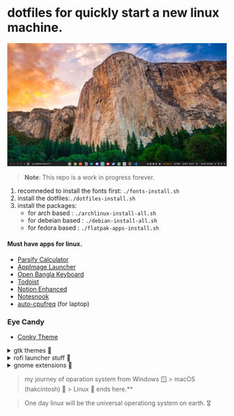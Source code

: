 # dotfiles for quickly start a new linux machine.

![alt text](/Misc/desktop.jpg "Gnome Desktop")

> **Note**: This repo is a work in progress forever.

1. recomneded to install the fonts first: `./fonts-install.sh` 
2. install the dotfiles:`./dotfiles-install.sh`
3. install the packages:
    - for arch based : `./archlinux-install-all.sh`
    - for debeian based : `./debian-install-all.sh` 
    - for fedora based : `./flatpak-apps-install.sh`

#### Must have apps for linux.
- [Parsify Calculator](https://github.com/parsify-dev/desktop/releases)  
- [AppImage Launcher](https://github.com/TheAssassin/AppImageLauncher/releases)
- [Open Bangla Keyboard](https://github.com/OpenBangla/OpenBangla-Keyboard#installation:~:text=Chandrabindu%22%20position%20fixing.-,Installation,-If%20you%20had)
- [Todoist](https://todoist.com/help/articles/how-to-install-todoist-on-linux#:~:text=version%20using%20AppImage-,Download,.,-Move%20it%20to)
- [Notion Enhanced](https://notion-enhancer.github.io/getting-started/installation#:~:text=x86_64%20build%20(enhanced)%3A%20.AppImage%2C%20.zip)
- [Notesnook](https://notesnook.com/downloads/#otherplatforms:~:text=Notesnook%20for%20Linux-,AppImage,-.deb)
- [auto-cpufreq](https://github.com/AdnanHodzic/auto-cpufreq) (for laptop)

### Eye Candy

- [Conky Theme](https://github.com/closebox73/Chepeus)

<details>
  <summary>gtk themes 🎡</summary>

- [ZorinOS GTK Theme](https://github.com/ZorinOS/zorin-desktop-themes) 
- [adw-gtk3](https://github.com/lassekongo83/adw-gtk3) 
</details>

<details>
  <summary>rofi launcher stuff 🚀</summary>

 - [Rofi Themes](https://github.com/adi1090x/rofi)
 - [rofi calc](https://github.com/svenstaro/rofi-calc)
 - [rofi emoji](https://github.com/Mange/rofi-emoji)
</details>

<details>
  <summary>gnome extensions 🧩</summary>

- [session manager](https://extensions.gnome.org//extension/4709/another-window-session-manager/)
- [space bar](https://extensions.gnome.org//extension/5090/space-bar/)
- [vitals](https://extensions.gnome.org//extension/1460/vitals/)
- [X11](https://extensions.gnome.org/extension/4033/x11-gestures/) (for laptop)
</details>

> my journey of oparation system from Windows 🪟 > macOS (hakcintosh) 🍎 > Linux 🐧 ends here.**

> One day linux will be the universal operationg system on earth. 🎖️